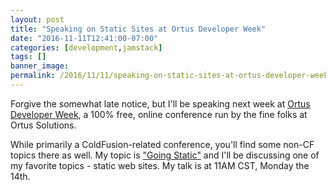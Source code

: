 ```yaml
---
layout: post
title: "Speaking on Static Sites at Ortus Developer Week"
date: "2016-11-11T12:41:00-07:00"
categories: [development,jamstack]
tags: []
banner_image: 
permalink: /2016/11/11/speaking-on-static-sites-at-ortus-developer-week
---
```


Forgive the somewhat late notice, but I'll be speaking next week at [Ortus Developer Week](https://www.ortussolutions.com/odw), a 100% free, online conference run by the fine folks at Ortus Solutions. 

<!--more--> 

While primarily a ColdFusion-related conference, you'll find some non-CF topics there as well. My topic is ["Going Static"](https://www.ortussolutions.com/odw/sessions/77) and I'll be discussing one of my favorite topics - static web sites. My talk is at 11AM CST, Monday the 14th.